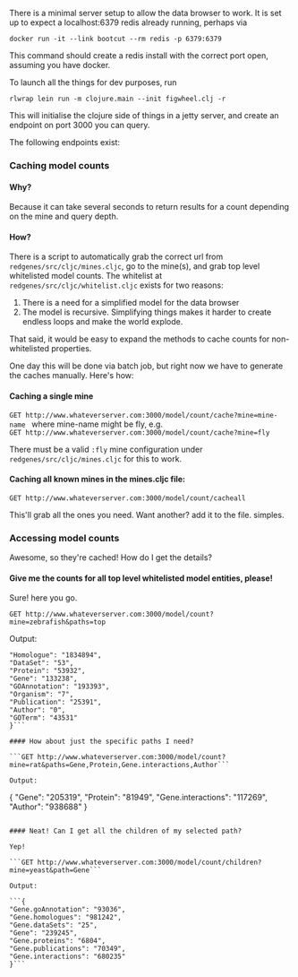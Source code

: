 There is a minimal server setup to allow the data browser to work.
It is set up to expect a localhost:6379 redis already running, perhaps via

```docker run -it --link bootcut --rm redis -p 6379:6379```

This command should create a redis install with the correct port open, assuming you have docker.

To launch all the things for dev purposes, run

```rlwrap lein run -m clojure.main --init figwheel.clj -r```

This will initialise the clojure side of things in a jetty server, and create an endpoint on port 3000 you can query.

The following endpoints exist:

### Caching model counts
#### Why?
Because it can take several seconds to return results for a count depending on the mine and query depth.

#### How?
There is a script to automatically grab the correct url from `redgenes/src/cljc/mines.cljc`, go to the mine(s), and grab top level whitelisted model counts.  The whitelist at `redgenes/src/cljc/whitelist.cljc` exists for two reasons:
1. There is a need for a simplified model for the data browser
2. The model is recursive. Simplifying things makes it harder to create endless loops and make the world explode.

That said, it would be easy to expand the methods to cache counts for non-whitelisted properties.

One day this will be done via batch job, but right now we have to generate the caches manually. Here's how:

#### Caching a single mine

```GET http://www.whateverserver.com:3000/model/count/cache?mine=mine-name ```
 where mine-name might be fly, e.g.  
```GET http://www.whateverserver.com:3000/model/count/cache?mine=fly```

There must be a valid `:fly` mine configuration under `redgenes/src/cljc/mines.cljc` for this to work.

#### Caching all known mines in the mines.cljc file:

```GET http://www.whateverserver.com:3000/model/count/cacheall```

This'll grab all the ones you need. Want another? add it to the file. simples.

### Accessing model counts
Awesome, so they're cached! How do I get the details?

#### Give me the counts for all top level whitelisted model entities, please!

Sure! here you go.

```GET http://www.whateverserver.com:3000/model/count?mine=zebrafish&paths=top```

Output:

```{
"Homologue": "1834894",
"DataSet": "53",
"Protein": "53932",
"Gene": "133238",
"GOAnnotation": "193393",
"Organism": "7",
"Publication": "25391",
"Author": "0",
"GOTerm": "43531"
}```

#### How about just the specific paths I need?

```GET http://www.whateverserver.com:3000/model/count?mine=rat&paths=Gene,Protein,Gene.interactions,Author```

Output:

```
{
"Gene": "205319",
"Protein": "81949",
"Gene.interactions": "117269",
"Author": "938688"
}
```

#### Neat! Can I get all the children of my selected path?

Yep!

```GET http://www.whateverserver.com:3000/model/count/children?mine=yeast&path=Gene```

Output:

```{
"Gene.goAnnotation": "93036",
"Gene.homologues": "981242",
"Gene.dataSets": "25",
"Gene": "239245",
"Gene.proteins": "6804",
"Gene.publications": "70349",
"Gene.interactions": "680235"
}```
